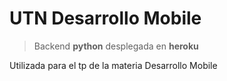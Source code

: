 # UTN Desarrollo Mobile

> Backend **python** desplegada en **heroku**

Utilizada para el tp de la materia Desarrollo Mobile
